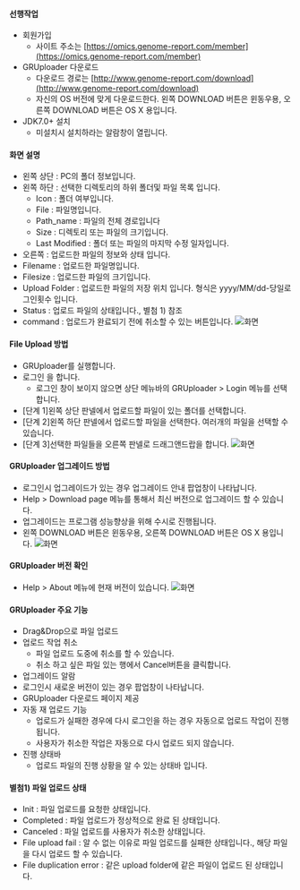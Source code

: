 
#### 선행작업
  - 회원가입
     - 사이트 주소는 [https://omics.genome-report.com/member](https://omics.genome-report.com/member)
  - GRUploader 다운로드
     - 다운로드 경로는 [http://www.genome-report.com/download](http://www.genome-report.com/download)
     - 자신의 OS 버전에 맞게 다운로드한다. 왼쪽 DOWNLOAD 버튼은 윈동우용, 오른쪽 DOWNLOAD 버튼은 OS X 용입니다.
  - JDK7.0+  설치
     - 미설치시 설치하라는 알람창이 열립니다.
     
#### 화면 설명 
 - 왼쪽 상단 : PC의 폴더 정보입니다.
 - 왼쪽 하단 : 선택한 디렉토리의 하위 폴더및 파일 목록 입니다.
   - Icon : 폴더 여부입니다.
   - File : 파일명입니다.
   - Path_name : 파일의 전체 경로입니다
   -  Size : 디렉토리 또는 파일의 크기입니다.
   -  Last Modified : 폴더 또는 파일의 마지막 수정 일자입니다.
 - 오른쪽   :  업로드한 파일의 정보와 상태 입니다.
  - Filename : 업로드한 파일명입니다.
  - Filesize : 업로드한 파일의 크기입니다.
  - Upload Folder : 업로드한 파일의 저장 위치 입니다. 형식은 yyyy/MM/dd-당일로그인횟수 입니다.
  - Status : 업로드 파일의 상태입니다., 별첨 1) 참조
  - command : 업로드가 완료되기 전에 취소할 수 있는 버튼입니다.
  ![화면](images/manual/screen_1.jpg)
   
#### File Upload  방법 
- GRUploader를 실행합니다.
- 로그인 을 합니다.
   - 로그인 창이 보이지 않으면  상단 메뉴바의 GRUploader > Login  메뉴를 선택합니다.
- [단계 1]왼쪽 상단 판넬에서 업로드할 파일이 있는 폴더를 선택합니다.
- [단계 2]왼쪽 하단 판넬에서 업로드할 파일을 선택한다. 여러개의 파일을 선택할 수 있습니다.
- [단계 3]선택한 파일들을 오른쪽 판넬로 드래그앤드랍을 합니다.
![화면](images/manual/screen_2.jpg)

#### GRUploader 업그레이드 방법 
- 로그인시 업그레이드가 있는 경우  업그레이드 안내 팝업창이 나타납니다.
-  Help > Download page 메뉴를 통해서 최신 버전으로 업그레이드 할 수 있습니다.
- 업그레이드는 프로그램 성능향상을 위해 수시로 진행됩니다.
- 왼쪽 DOWNLOAD 버튼은 윈동우용, 오른쪽 DOWNLOAD 버튼은 OS X 용입니다.
![화면](http://www.genome-report.com/assets/images/manual/screen_3.jpg)
 
#### GRUploader 버전 확인
- Help > About 메뉴에 현재 버전이 있습니다.
![화면](http://www.genome-report.com/assets/images/manual/screen_4.jpg)


#### GRUploader 주요 기능
 - Drag&Drop으로 파일 업로드
 - 업로드 작업 취소
   - 파일 업로드 도중에 취소를 할 수 있습니다.
   - 취소 하고 싶은 파일 있는 행에서 Cancel버튼을 클릭합니다.
 - 업그레이드 알람
  - 로그인시 새로운 버전이 있는 경우 팝업창이  나타납니다.
 - GRUploader 다운로드 페이지 제공
 - 자동 재 업로드 기능
   - 업로드가 실패한 경우에 다시 로그인을 하는 경우 자동으로 업로드 작업이 진행됩니다.
   - 사용자가 취소한 작업은 자동으로 다시 업로드 되지 않습니다. 
 - 진행 상태바
   - 업로드 파일의 진행 상황을 알 수 있는 상태바 입니다.

#### 별첨1) 파일 업로드 상태
 - Init : 파일 업로드를 요청한 상태입니다.
 - Completed : 파일 업로드가 정상적으로 완료 된 상태입니다.
 - Canceled : 파일 업로드를 사용자가 취소한 상태입니다.
 - File upload fail : 알 수 없는 이유로 파일 업로드를 실패한 상태입니다., 해당 파일을 다시 업로드 할 수 있습니다.
 - File duplication error : 같은 upload folder에 같은 파일이 업로드 된 상태입니다. 
